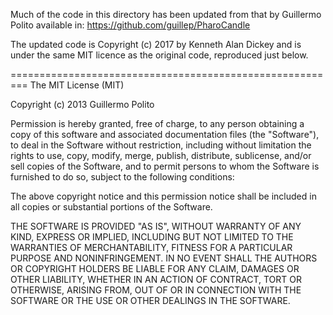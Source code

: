 Much of the code in this directory has been updated from that
by Guillermo Polito available in:
   https://github.com/guillep/PharoCandle

The updated code is
  Copyright (c) 2017 by Kenneth Alan Dickey
and is under the same MIT licence as the original code, 
reproduced just below.

=========================================================
The MIT License (MIT)

Copyright (c) 2013 Guillermo Polito

Permission is hereby granted, free of charge, to any person obtaining a copy
of this software and associated documentation files (the "Software"), to deal
in the Software without restriction, including without limitation the rights
to use, copy, modify, merge, publish, distribute, sublicense, and/or sell
copies of the Software, and to permit persons to whom the Software is
furnished to do so, subject to the following conditions:

The above copyright notice and this permission notice shall be included in
all copies or substantial portions of the Software.

THE SOFTWARE IS PROVIDED "AS IS", WITHOUT WARRANTY OF ANY KIND, EXPRESS OR
IMPLIED, INCLUDING BUT NOT LIMITED TO THE WARRANTIES OF MERCHANTABILITY,
FITNESS FOR A PARTICULAR PURPOSE AND NONINFRINGEMENT. IN NO EVENT SHALL THE
AUTHORS OR COPYRIGHT HOLDERS BE LIABLE FOR ANY CLAIM, DAMAGES OR OTHER
LIABILITY, WHETHER IN AN ACTION OF CONTRACT, TORT OR OTHERWISE, ARISING FROM,
OUT OF OR IN CONNECTION WITH THE SOFTWARE OR THE USE OR OTHER DEALINGS IN
THE SOFTWARE.
